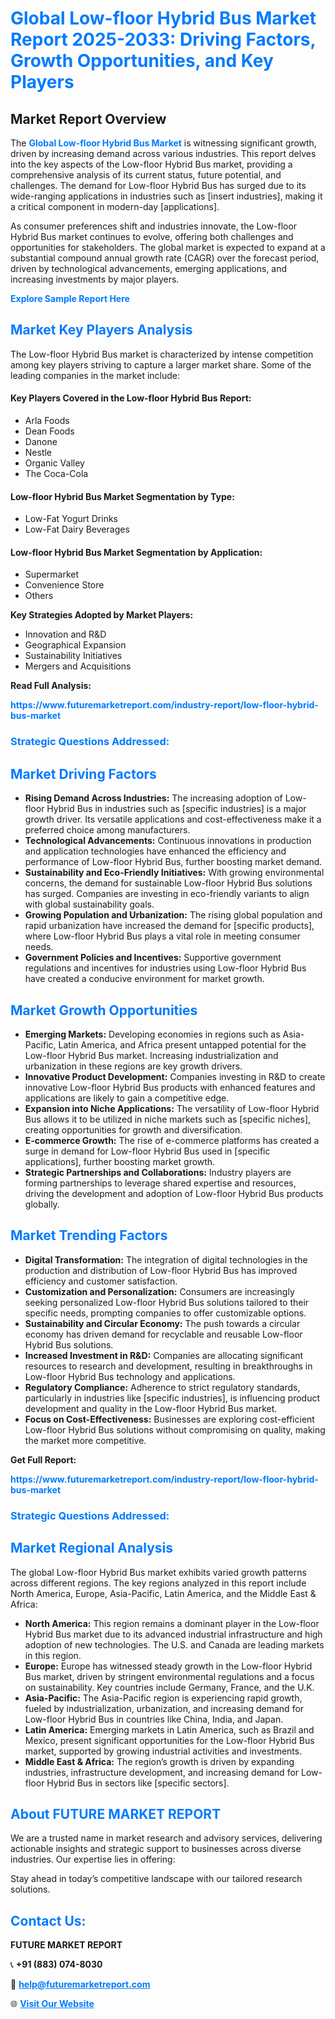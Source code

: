 <h1 style="color: #007BFF;">Global Low-floor Hybrid Bus Market Report 2025-2033: Driving Factors, Growth Opportunities, and Key Players</h1>

<section id="overview">
<h2>Market Report Overview</h2>
<p>The <a href="https://www.futuremarketreport.com/industry-report/low-floor-hybrid-bus-market" style="color: #007BFF; text-decoration: none;"><strong>Global Low-floor Hybrid Bus Market</strong></a> is witnessing significant growth, driven by increasing demand across various industries. This report delves into the key aspects of the Low-floor Hybrid Bus market, providing a comprehensive analysis of its current status, future potential, and challenges. The demand for Low-floor Hybrid Bus has surged due to its wide-ranging applications in industries such as [insert industries], making it a critical component in modern-day [applications].</p>
<p>As consumer preferences shift and industries innovate, the Low-floor Hybrid Bus market continues to evolve, offering both challenges and opportunities for stakeholders. The global market is expected to expand at a substantial compound annual growth rate (CAGR) over the forecast period, driven by technological advancements, emerging applications, and increasing investments by major players.</p>
</section>

<section id="overview">
<p><a href="https://www.futuremarketreport.com/request-sample/reportId=34852" style="color: #007BFF; text-decoration: none;"><strong>Explore Sample Report Here</strong></a></p>
</section>

<section id="key-players">
<h2 style="color: #007BFF;">Market Key Players Analysis</h2>
<p>The Low-floor Hybrid Bus market is characterized by intense competition among key players striving to capture a larger market share. Some of the leading companies in the market include:</p>
<h4>Key Players Covered in the Low-floor Hybrid Bus Report:</h4>
<ul><li>Arla Foods</li><li>Dean Foods</li><li>Danone</li><li>Nestle</li><li>Organic Valley</li><li>The Coca-Cola</li></ul>
<h4>Low-floor Hybrid Bus Market Segmentation by Type:</h4>
<ul><li>Low-Fat Yogurt Drinks</li><li>Low-Fat Dairy Beverages</li></ul>

<h4>Low-floor Hybrid Bus Market Segmentation by Application:</h4>
<ul><li>Supermarket</li><li>Convenience Store</li><li>Others</li></ul>
<p><strong>Key Strategies Adopted by Market Players:</strong></p>
<ul>
<li>Innovation and R&D</li>
<li>Geographical Expansion</li>
<li>Sustainability Initiatives</li>
<li>Mergers and Acquisitions</li>
</ul>
</section>

<section>
<p><strong>Read Full Analysis: </strong></p><a href="https://www.futuremarketreport.com/industry-report/low-floor-hybrid-bus-market" style="color: #007BFF; text-decoration: none;"><strong>https://www.futuremarketreport.com/industry-report/low-floor-hybrid-bus-market</strong></a>
<h3 style="color: #007BFF;">Strategic Questions Addressed:</h3>
</section>

<section id="driving-factors">
<h2 style="color: #007BFF;">Market Driving Factors</h2>
<ul>
<li><strong>Rising Demand Across Industries:</strong> The increasing adoption of Low-floor Hybrid Bus in industries such as [specific industries] is a major growth driver. Its versatile applications and cost-effectiveness make it a preferred choice among manufacturers.</li>
<li><strong>Technological Advancements:</strong> Continuous innovations in production and application technologies have enhanced the efficiency and performance of Low-floor Hybrid Bus, further boosting market demand.</li>
<li><strong>Sustainability and Eco-Friendly Initiatives:</strong> With growing environmental concerns, the demand for sustainable Low-floor Hybrid Bus solutions has surged. Companies are investing in eco-friendly variants to align with global sustainability goals.</li>
<li><strong>Growing Population and Urbanization:</strong> The rising global population and rapid urbanization have increased the demand for [specific products], where Low-floor Hybrid Bus plays a vital role in meeting consumer needs.</li>
<li><strong>Government Policies and Incentives:</strong> Supportive government regulations and incentives for industries using Low-floor Hybrid Bus have created a conducive environment for market growth.</li>
</ul>
</section>

<section id="growth-opportunities">
<h2 style="color: #007BFF;">Market Growth Opportunities</h2>
<ul>
<li><strong>Emerging Markets:</strong> Developing economies in regions such as Asia-Pacific, Latin America, and Africa present untapped potential for the Low-floor Hybrid Bus market. Increasing industrialization and urbanization in these regions are key growth drivers.</li>
<li><strong>Innovative Product Development:</strong> Companies investing in R&D to create innovative Low-floor Hybrid Bus products with enhanced features and applications are likely to gain a competitive edge.</li>
<li><strong>Expansion into Niche Applications:</strong> The versatility of Low-floor Hybrid Bus allows it to be utilized in niche markets such as [specific niches], creating opportunities for growth and diversification.</li>
<li><strong>E-commerce Growth:</strong> The rise of e-commerce platforms has created a surge in demand for Low-floor Hybrid Bus used in [specific applications], further boosting market growth.</li>
<li><strong>Strategic Partnerships and Collaborations:</strong> Industry players are forming partnerships to leverage shared expertise and resources, driving the development and adoption of Low-floor Hybrid Bus products globally.</li>
</ul>
</section>

<section id="trending-factors">
<h2 style="color: #007BFF;">Market Trending Factors</h2>
<ul>
<li><strong>Digital Transformation:</strong> The integration of digital technologies in the production and distribution of Low-floor Hybrid Bus has improved efficiency and customer satisfaction.</li>
<li><strong>Customization and Personalization:</strong> Consumers are increasingly seeking personalized Low-floor Hybrid Bus solutions tailored to their specific needs, prompting companies to offer customizable options.</li>
<li><strong>Sustainability and Circular Economy:</strong> The push towards a circular economy has driven demand for recyclable and reusable Low-floor Hybrid Bus solutions.</li>
<li><strong>Increased Investment in R&D:</strong> Companies are allocating significant resources to research and development, resulting in breakthroughs in Low-floor Hybrid Bus technology and applications.</li>
<li><strong>Regulatory Compliance:</strong> Adherence to strict regulatory standards, particularly in industries like [specific industries], is influencing product development and quality in the Low-floor Hybrid Bus market.</li>
<li><strong>Focus on Cost-Effectiveness:</strong> Businesses are exploring cost-efficient Low-floor Hybrid Bus solutions without compromising on quality, making the market more competitive.</li>
</ul>
</section>

<section>
<p><strong>Get Full Report: </strong></p><a href="https://www.futuremarketreport.com/industry-report/low-floor-hybrid-bus-market" style="color: #007BFF; text-decoration: none;"><strong>https://www.futuremarketreport.com/industry-report/low-floor-hybrid-bus-market</strong></a>
<h3 style="color: #007BFF;">Strategic Questions Addressed:</h3>
</section>


<section id="regional-analysis">
<h2 style="color: #007BFF;">Market Regional Analysis</h2>
<p>The global Low-floor Hybrid Bus market exhibits varied growth patterns across different regions. The key regions analyzed in this report include North America, Europe, Asia-Pacific, Latin America, and the Middle East & Africa:</p>
<ul>
<li><strong>North America:</strong> This region remains a dominant player in the Low-floor Hybrid Bus market due to its advanced industrial infrastructure and high adoption of new technologies. The U.S. and Canada are leading markets in this region.</li>
<li><strong>Europe:</strong> Europe has witnessed steady growth in the Low-floor Hybrid Bus market, driven by stringent environmental regulations and a focus on sustainability. Key countries include Germany, France, and the U.K.</li>
<li><strong>Asia-Pacific:</strong> The Asia-Pacific region is experiencing rapid growth, fueled by industrialization, urbanization, and increasing demand for Low-floor Hybrid Bus in countries like China, India, and Japan.</li>
<li><strong>Latin America:</strong> Emerging markets in Latin America, such as Brazil and Mexico, present significant opportunities for the Low-floor Hybrid Bus market, supported by growing industrial activities and investments.</li>
<li><strong>Middle East & Africa:</strong> The region’s growth is driven by expanding industries, infrastructure development, and increasing demand for Low-floor Hybrid Bus in sectors like [specific sectors].</li>
</ul>
</section>

<footer>
<h2 style="color: #007BFF;">About FUTURE MARKET REPORT</h2>
<p>We are a trusted name in market research and advisory services, delivering actionable insights and strategic support to businesses across diverse industries. Our expertise lies in offering:</p>

<p>Stay ahead in today’s competitive landscape with our tailored research solutions.</p>

<h2 style="color: #007BFF;">Contact Us:</h2>
<p><strong>FUTURE MARKET REPORT</strong></p>
<p>📞 <strong>+91 (883) 074-8030</strong></p>
<p>📧 <strong><a href="mailto:help@futuremarketreport.com" style="color: #007BFF;">help@futuremarketreport.com</a></strong></p>
<p>🌐 <strong><a href="https://www.futuremarketreport.com/" style="color: #007BFF;">Visit Our Website</a></strong></p>
</footer>